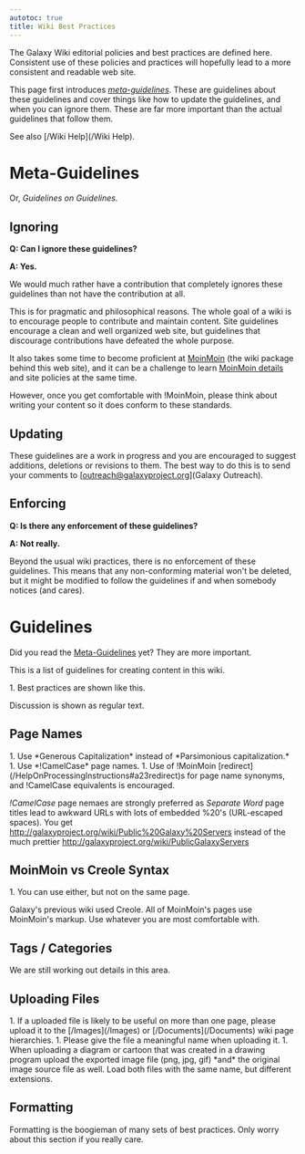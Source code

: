 ```yaml
---
autotoc: true
title: Wiki Best Practices
---
```



<div class='right'></div>

The Galaxy Wiki editorial policies and best practices are defined here. Consistent use of these policies and practices will hopefully lead to a more consistent and readable web site.

This page first introduces *[meta-guidelines](#meta-guidelines)*. These are guidelines about these guidelines and cover things like how to update the guidelines, and when you can ignore them. These are far more important than the actual guidelines that follow them.

See also [/Wiki Help](/Wiki Help).

# Meta-Guidelines

Or, *Guidelines on Guidelines.*

## Ignoring

**Q: Can I ignore these guidelines?**

**A: Yes.**

We would much rather have a contribution that completely ignores these guidelines than not have the contribution at all.

This is for pragmatic and philosophical reasons. The whole goal of a wiki is to encourage people to contribute and maintain content. Site guidelines encourage a clean and well organized web site, but guidelines that discourage contributions have defeated the whole purpose.

It also takes some time to become proficient at [MoinMoin](/HelpOnEditing) (the wiki package behind this web site), and it can be a challenge to learn [MoinMoin details](/HelpOnMoinWikiSyntax) and site policies at the same time.

However, once you get comfortable with !MoinMoin, please think about writing your content so it does conform to these standards.

## Updating

These guidelines are a work in progress and you are encouraged to suggest additions, deletions or revisions to them. The best way to do this is to send your comments to [outreach@galaxyproject.org](Galaxy Outreach). 

## Enforcing

**Q: Is there any enforcement of these guidelines?**

**A: Not really.**

Beyond the usual wiki practices, there is no enforcement of these guidelines. This means that any non-conforming material won't be deleted, but it might be modified to follow the guidelines if and when somebody notices (and cares). 

# Guidelines

Did you read the [Meta-Guidelines](#meta-guidlines) yet?  They are more important.

This is a list of guidelines for creating content in this wiki.

<div class='bestpractice'>
1. Best practices are shown like this.
</div>

Discussion is shown as regular text.

## Page Names
<div class='bestpractice'>
1. Use *Generous Capitalization* instead of *Parsimonious capitalization.*
1. Use *!CamelCase* page names.
1. Use of !MoinMoin [redirect](/HelpOnProcessingInstructions#a23redirect)s for page name synonyms, and !CamelCase equivalents is encouraged.
</div>

*!CamelCase* page nemaes are strongly preferred as *Separate Word* page titles lead to awkward URLs with lots of embedded %20's (URL-escaped spaces).  You get
 http://galaxyproject.org/wiki/Public%20Galaxy%20Servers
instead of the much prettier
 http://galaxyproject.org/wiki/PublicGalaxyServers

## MoinMoin vs Creole Syntax

<div class='bestpractice'>
1. You can use either, but not on the same page.
</div>

Galaxy's previous wiki used Creole.  All of MoinMoin's pages use MoinMoin's markup.  Use whatever you are most comfortable with.

## Tags / Categories

We are still working out details in this area.

## Uploading Files

<div class='bestpractice'>
1. If a uploaded file is likely to be useful on more than one page, please upload it to the [/Images](/Images) or [/Documents](/Documents) wiki page hierarchies.
1. Please give the file a meaningful name when uploading it.
1. When uploading a diagram or cartoon that was created in a drawing program upload the exported image file (png, jpg, gif) *and* the original image source file as well. Load both files with the same name, but different extensions.
</div>

## Formatting

Formatting is the boogieman of many sets of best practices.  Only worry about this section if you really care.

